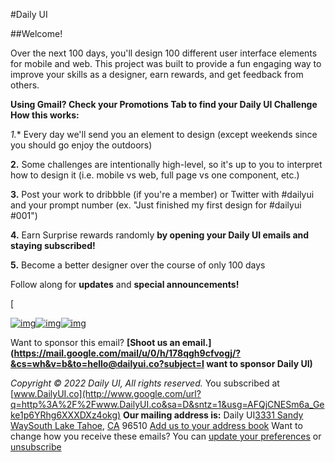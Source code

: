 #Daily UI

 ##Welcome!

Over the next 100 days, you'll design 100 different user interface elements for mobile and web. This project was built to provide a fun engaging way to improve your skills as a designer, earn rewards, and get feedback from others.  



**Using Gmail? Check your Promotions Tab to find your Daily UI Challenge** **How this works:**



*1.** Every day we'll send you an element to design (except weekends since you should go enjoy the outdoors)

  **2.** Some challenges are intentionally high-level, so it's up to you to interpret how to design it (i.e. mobile vs web, full page vs one component, etc.)

  **3.** Post your work to dribbble (if you're a member) or Twitter with #dailyui and your prompt number (ex. "Just finished my first design for #dailyui #001") 

 **4.** Earn Surprise rewards randomly **by opening your Daily UI emails and staying subscribed!**

  **5.** Become a better designer over the course of only 100 days   



 Follow along for **updates** and **special announcements!**

[

[![img](https://ci5.googleusercontent.com/proxy/KLWDyxU_2JT5nOGTE6_NSp-hT37kpCU8B8HLih6GyBnhKJEvCDQsIeq4uLfJ7CQWsSCfpfcbCXVh74IrAuFYiXcU4R2sPN1CInMYwE7DpPIiYM9dGmBbl7FrtmeFZ6I=s0-d-e1-ft#https://cdn-images.mailchimp.com/icons/social-block-v2/color-facebook-48.png)](https://www.google.com/url?q=https%3A%2F%2Fdailyui.us11.list-manage.com%2Ftrack%2Fclick%3Fu%3D4f673bd669d38ddb22ebef774%26id%3D77996bef7d%26e%3D96edc24e23&sa=D&sntz=1&usg=AFQjCNEUb_rcOU3dBIyb7A2rZOELd8AAyw)[![img](https://ci5.googleusercontent.com/proxy/9JCidMa5VknLAPg4RYMmH7FGGVE7GTqtQfZp9sA6f68f38QxOQjaZjOzu4PYlR28CsRZztKJCldsl4XY02xdjYH6F1CkIDvevrQ6WPEMdEVx5YYDxBx0t302TgzwTA=s0-d-e1-ft#https://cdn-images.mailchimp.com/icons/social-block-v2/color-twitter-48.png)](https://www.google.com/url?q=https%3A%2F%2Fdailyui.us11.list-manage.com%2Ftrack%2Fclick%3Fu%3D4f673bd669d38ddb22ebef774%26id%3D5a13a46003%26e%3D96edc24e23&sa=D&sntz=1&usg=AFQjCNFP8m-oRQjWgG04lXvxTTnR0tnrUw)[![img](https://ci6.googleusercontent.com/proxy/e0x2d3VHF5UJ5b8TUsDQqguBoxU4OIAI-rPqR0gfdX7XB7HPFV_-Ha_cNeaoWfDC-VtEbHruZt-WA9QzuSJNxjFY2g6HlJHJoc4DmPGRca9GgiwjKkdO_M_n3cAtwFk=s0-d-e1-ft#https://cdn-images.mailchimp.com/icons/social-block-v2/color-dribbble-48.png)](https://www.google.com/url?q=https%3A%2F%2Fdailyui.us11.list-manage.com%2Ftrack%2Fclick%3Fu%3D4f673bd669d38ddb22ebef774%26id%3D2969382aa5%26e%3D96edc24e23&sa=D&sntz=1&usg=AFQjCNG6BaNqpGbFu2JRy9ZqIPMNSx_IVQ)

 Want to sponsor this email? **[Shoot us an email.](https://mail.google.com/mail/u/0/h/178qgh9cfvogj/?&cs=wh&v=b&to=hello@dailyui.co?subject=I want to sponsor Daily UI)**



*Copyright © 2022 Daily UI, All rights reserved.* You subscribed at [www.DailyUI.co](http://www.google.com/url?q=http%3A%2F%2Fwww.DailyUI.co&sa=D&sntz=1&usg=AFQjCNESm6a_Geke1p6YRhg6XXXDXz4okg)  **Our mailing address is:** Daily UI[3331 Sandy Way](https://www.google.com/maps/search/3331+Sandy+Way+South+Lake+Tahoe+,++CA?entry=gmail&source=g)[South Lake Tahoe](https://www.google.com/maps/search/3331+Sandy+Way+South+Lake+Tahoe+,++CA?entry=gmail&source=g), [CA](https://www.google.com/maps/search/3331+Sandy+Way+South+Lake+Tahoe+,++CA?entry=gmail&source=g) 96510 [Add us to your address book](https://www.google.com/url?q=https%3A%2F%2Fdailyui.us11.list-manage.com%2Fvcard%3Fu%3D4f673bd669d38ddb22ebef774%26id%3D0ac3a8df35&sa=D&sntz=1&usg=AFQjCNGrk8FhQJTaY3txBssTEk1CrxPRjw)  Want to change how you receive these emails? You can [update your preferences](https://www.google.com/url?q=https%3A%2F%2Fdailyui.us11.list-manage.com%2Fprofile%3Fu%3D4f673bd669d38ddb22ebef774%26id%3D0ac3a8df35%26e%3D96edc24e23%26c%3Dc6f92d02a3&sa=D&sntz=1&usg=AFQjCNGyxtffAMJf9Abz03gO2BoSMiNBvA) or [unsubscribe](https://www.google.com/url?q=https%3A%2F%2Fdailyui.us11.list-manage.com%2Funsubscribe%3Fu%3D4f673bd669d38ddb22ebef774%26id%3D0ac3a8df35%26e%3D96edc24e23%26c%3Dc6f92d02a3&sa=D&sntz=1&usg=AFQjCNF7_DgjYj0m_reYShG5BAe5JqWnxw)  